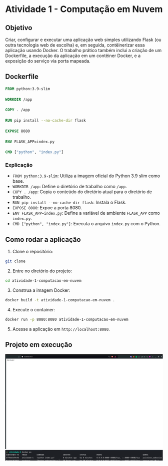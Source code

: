 # Atividade 1 - Computação em Nuvem

## Objetivo

Criar, configurar e executar uma aplicação web simples utilizando Flask
(ou outra tecnologia web de escolha) e, em seguida, contêinerizar essa
aplicação usando Docker. O trabalho prático também inclui a criação de um
Dockerfile, a execução da aplicação em um contêiner Docker, e a exposição do
serviço via porta mapeada.

## Dockerfile

```dockerfile
FROM python:3.9-slim

WORKDIR /app

COPY . /app

RUN pip install --no-cache-dir flask

EXPOSE 8080

ENV FLASK_APP=index.py

CMD ["python", "index.py"]
```

### Explicação

- `FROM python:3.9-slim`: Utiliza a imagem oficial do Python 3.9 slim como base.
- `WORKDIR /app`: Define o diretório de trabalho como `/app`.
- `COPY . /app`: Copia o conteúdo do diretório atual para o diretório de trabalho.
- `RUN pip install --no-cache-dir flask`: Instala o Flask.
- `EXPOSE 8080`: Expoe a porta 8080.
- `ENV FLASK_APP=index.py`: Define a variável de ambiente `FLASK_APP` como `index.py`.
- `CMD ["python", "index.py"]`: Executa o arquivo `index.py` com o Python.

## Como rodar a aplicação

1. Clone o repositório:

```bash
git clone
```

2. Entre no diretório do projeto:

```bash
cd atividade-1-computacao-em-nuvem
```

3. Construa a imagem Docker:

```bash
docker build -t atividade-1-computacao-em-nuvem .
```

4. Execute o container:

```bash
docker run -p 8080:8080 atividade-1-computacao-em-nuvem
```

5. Acesse a aplicação em `http://localhost:8080`.

## Projeto em execução
![Projeto](docs/images/app-running.png)
![Container](docs/images/container-running.png)
